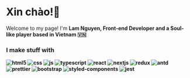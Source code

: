 <h1>Xin chào!👋</h1>

<p>Welcome to my page! I'm <strong>Lam Nguyen</bold>, Front-end Developer and a Soul-like player based in Vietnam 🇻🇳</p>

<h3>I make stuff with</h3>
<p>
   <img alt="html5" src="https://img.shields.io/badge/-HTML5-003c6c?style=flat-square&logo=html5&logoColor=white" />
   <img alt="css" src="https://img.shields.io/badge/-CSS-004881?style=flat-square&logo=css3&logoColor=white" />
   <img alt="js" src="https://img.shields.io/badge/-JavaScript-005497?style=flat-square&logo=javascript&logoColor=white" />
   <img alt="typescript" src="https://img.shields.io/badge/-TypeScript-0060ac?style=flat-square&logo=typescript&logoColor=white" />
   <img alt="react" src="https://img.shields.io/badge/-React-0060ac?style=flat-square&logo=react&logoColor=white" />
   <img alt="nextjs" src="https://img.shields.io/badge/-NextJS-006cc2?style=flat-square&logo=nextdotjs&logoColor=white" />
   <img alt="redux" src="https://img.shields.io/badge/-Redux-0078d7?style=flat-square&logo=redux&logoColor=white" />    
   <img alt="antd" src="https://img.shields.io/badge/-Antd-1a86db?style=flat-square&logo=antdesign&logoColor=white" />
   <img alt="prettier" src="https://img.shields.io/badge/-Prettier-3393df?style=flat-square&logo=prettier&logoColor=white" />
   <img alt="bootstrap" src="https://img.shields.io/badge/-Bootstrap-4da1e3?style=flat-square&logo=react&logoColor=white" />
   <img alt="styled-components" src="https://img.shields.io/badge/-Styled Components-66aee7?style=flat-square&logo=styledcomponents&logoColor=white" />
   <img alt="jest" src="https://img.shields.io/badge/-Jest-80bceb?style=flat-square&logo=jest&logoColor=white" />

           

</p>
